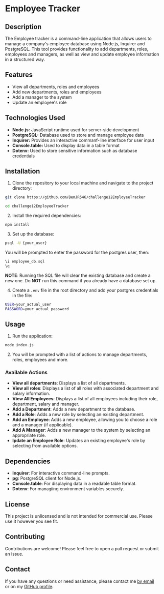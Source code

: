 # Employee Tracker

## Description

The Employee tracker is a command-line application that allows users to manage a company's employee database using Node.js, Inquirer and PostgreSQL. This tool provides functionality to add departments, roles, employees and managers, as well as view and update employee information in a structured way.

## Features

-   View all departments, roles and employees
-   Add new departments, roles and employees
-   Add a manager to the system
-   Update an employee's role

## Technologies Used

-   **Node.js:** JavaScript runtime used for server-side development
-   **PostgreSQL:** Database used to store and manage employee data
-   **Inquirer:** Provides an interactive commanf-line interface for user input
-   **Console.table:** Used to display data in a table format
-   **Dotenv:** Used to store sensitive information such as database credentials

## Installation

1. Clone the repository to your local machine and navigate to the project directory:

```bash
git clone https://github.com/BenJR546/challenge12EmployeeTracker

cd challenge12EmployeeTracker
```

2. Install the required dependencies:

```bash
npm install
```

3. Set up the database:

```bash
psql -U {your_user}
```

You will be prompted to enter the password for the postgres user, then:

```bash
\i employee_db.sql
\q
```

**NOTE**: Running the SQL file will clear the existing database and create a new one. Do **NOT** run this command if you already have a database set up.

4. Create a `.env` file in the root directory and add your postgres credentials in the file:

```bash
USER=your_actual_user
PASSWORD=your_actual_password
```

## Usage

1. Run the application:

```bash
node index.js
```

2. You will be prompted with a list of actions to manage departments, roles, employees and more.

### Available Actions

-   **View all departments**: Displays a list of all departments.
-   **View all roles**: Displays a list of all roles with associated department and salary information.
-   **View All Employees**: Displays a list of all employees including their role, department, salary and manager.
-   **Add a Department**: Adds a new department to the database.
-   **Add a Role**: Adds a new role by selecting an existing department.
-   **Add an Employee**: Adds a new employee, allowing you to choose a role and a manager (if applicable).
-   **Add A Manager**: Adds a new manager to the system by selecting an appropriate role.
-   **Ipdate an Employee Role**: Updates an existing employee's role by selecting from available options.

## Dependencies

-   **Inquirer**: For interactive command-line prompts.
-   **pg**: PostgreSQL client for Node.js.
-   **Console.table**: For displaying data in a readable table format.
-   **Dotenv**: For managiing environment variables securely.

## License

This project is unlicensed and is not intended for commercial use. Please use it however you see fit.

## Contributing

Contributions are welcome! Please feel free to open a pull request or submit an issue.

## Contact

If you have any questions or need assistance, please contact me [by email](mailto:benjrice546@gmail.com) or on my [GitHub profile](https://github.com/BenJR546).
